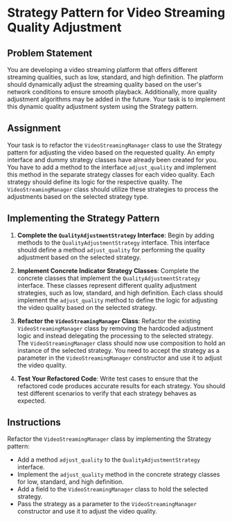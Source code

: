 # Strategy Pattern for Video Streaming Quality Adjustment

## Problem Statement

You are developing a video streaming platform that offers different streaming qualities, such as low, standard, and high definition. The platform should dynamically adjust the streaming quality based on the user's network conditions to ensure smooth playback. Additionally, more quality adjustment algorithms may be added in the future. Your task is to implement this dynamic quality adjustment system using the Strategy pattern.

## Assignment

Your task is to refactor the `VideoStreamingManager` class to use the Strategy pattern for adjusting the video based on the requested quality. An empty interface and dummy strategy classes have already been created for you. You have to add a method to the interface `adjust_quality` and implement this method in the separate strategy classes for each video quality. Each strategy should define its logic for the respective quality. The `VideoStreamingManager` class should utilize these strategies to process the adjustments based on the selected strategy type.

## Implementing the Strategy Pattern

1. **Complete the `QualityAdjustmentStrategy` Interface**: Begin by adding methods to the `QualityAdjustmentStrategy` interface. This interface should define a method `adjust_quality` for performing the quality adjustment based on the selected strategy.

2. **Implement Concrete Indicator Strategy Classes**: Complete the concrete classes that implement the `QualityAdjustmentStrategy` interface. These classes represent different quality adjustment strategies, such as low, standard, and high definition. Each class should implement the `adjust_quality` method to define the logic for adjusting the video quality based on the selected strategy.

3. **Refactor the `VideoStreamingManager` Class**: Refactor the existing `VideoStreamingManager` class by removing the hardcoded adjustment logic and instead delegating the processing to the selected strategy. The `VideoStreamingManager` class should now use composition to hold an instance of the selected strategy. You need to accept the strategy as a parameter in the `VideoStreamingManager` constructor and use it to adjust the video quality.

4. **Test Your Refactored Code**: Write test cases to ensure that the refactored code produces accurate results for each strategy. You should test different scenarios to verify that each strategy behaves as expected.

## Instructions

Refactor the `VideoStreamingManager` class by implementing the Strategy pattern:
   - Add a method `adjust_quality` to the `QualityAdjustmentStrategy` interface.
   - Implement the `adjust_quality` method in the concrete strategy classes for low, standard, and high definition.
   - Add a field to the `VideoStreamingManager` class to hold the selected strategy.
   - Pass the strategy as a parameter to the `VideoStreamingManager` constructor and use it to adjust the video quality.
